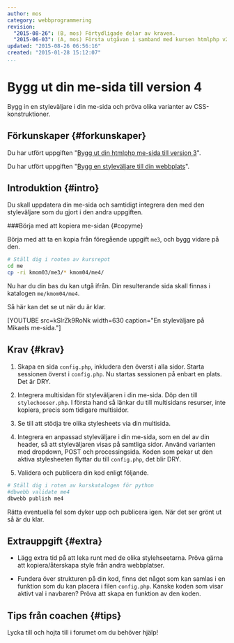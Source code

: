 ```yaml
---
author: mos
category: webbprogrammering
revision:
  "2015-08-26": (B, mos) Förtydligade delar av kraven.
  "2015-06-03": (A, mos) Första utgåvan i samband med kursen htmlphp v2.
updated: "2015-08-26 06:56:16"
created: "2015-01-28 15:12:07"
...
```

Bygg ut din me-sida till version 4
==================================

Bygg in en styleväljare i din me-sida och pröva olika varianter av CSS-konstruktioner.

<!--more-->



Förkunskaper {#forkunskaper}
-----------------------

Du har utfört uppgiften "[Bygg ut din htmlphp me-sida till version 3](uppgift/bygg-ut-din-htmlphp-me-sida-till-version-3)".

Du har utfört uppgiften "[Bygg en styleväljare till din webbplats](uppgift/bygg-en-stylevaljare-till-din-webbplats)".



Introduktion {#intro}
-----------------------

Du skall uppdatera din me-sida och samtidigt integrera den med den styleväljare som du gjort i den andra uppgiften.



###Börja med att kopiera me-sidan {#copyme}

Börja med att ta en kopia från föregående uppgift `me3`, och bygg vidare på den.

```bash
# Ställ dig i rooten av kursrepot
cd me
cp -ri kmom03/me3/* kmom04/me4/
```

Nu har du din bas du kan utgå ifrån. Din resulterande sida skall finnas i katalogen `me/kmom04/me4`.

Så här kan det se ut när du är klar.

[YOUTUBE src=kSlrZk9RoNk width=630 caption="En styleväljare på Mikaels me-sida."]



Krav {#krav}
-----------------------

1. Skapa en sida `config.php`, inkludera den överst i alla sidor. Starta sessionen överst i `config.php`. Nu startas sessionen på enbart en plats. Det är DRY.

1. Integrera multisidan för styleväljaren i din me-sida. Döp den till `stylechooser.php`. I första hand så länkar du till multisidans resurser, inte kopiera, precis som tidigare multisidor. 

1. Se till att stödja tre olika stylesheets via din multisida.

1. Integrera en anpassad styleväljare i din me-sida, som en del av din header, så att styleväljaren visas på samtliga sidor. Använd varianten med dropdown, POST och processingsida. Koden som pekar ut den aktiva stylesheeten flyttar du till `config.php`, det blir DRY.

1. Validera och publicera din kod enligt följande.

```bash
# Ställ dig i roten av kurskatalogen för python
#dbwebb validate me4
dbwebb publish me4
```

Rätta eventuella fel som dyker upp och publicera igen. När det ser grönt ut så är du klar. 



Extrauppgift {#extra}
-----------------------

* Lägg extra tid på att leka runt med de olika stylehseetarna. Pröva gärna att kopiera/återskapa style från andra webbplatser.

* Fundera över strukturen på din kod, finns det något som kan samlas i en funktion som du kan placera i filen `config.php`. Kanske koden som visar aktivt val i navbaren? Pröva att skapa en funktion av den koden.



Tips från coachen {#tips}
-----------------------

Lycka till och hojta till i forumet om du behöver hjälp!




